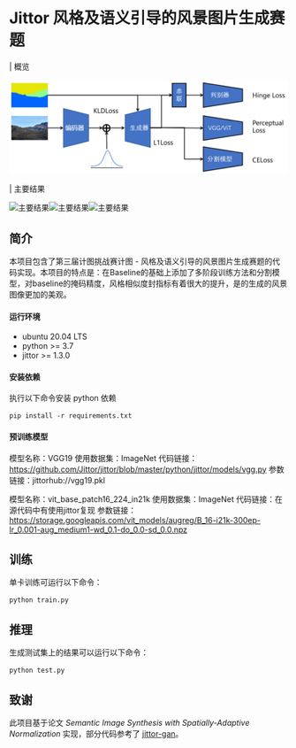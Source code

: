 # Jittor 风格及语义引导的风景图片生成赛题
| 概览

![主要结果](pic\pipline.png)

| 主要结果

![主要结果](.selects\39589956_c7925b133a_b.jpg)![主要结果](.selects\389149475_87ddf6a45a_b.jpg)![主要结果](.selects\3602870053_a8e9eeb997_b.jpg)

## 简介

本项目包含了第三届计图挑战赛计图 - 风格及语义引导的风景图片生成赛题的代码实现。本项目的特点是：在Baseline的基础上添加了多阶段训练方法和分割模型，对baseline的掩码精度，风格相似度封指标有着很大的提升，是的生成的风景图像更加的美观。

#### 运行环境
- ubuntu 20.04 LTS
- python >= 3.7
- jittor >= 1.3.0

#### 安装依赖
执行以下命令安装 python 依赖
```
pip install -r requirements.txt
```

#### 预训练模型

模型名称：VGG19
使用数据集：ImageNet
代码链接：https://github.com/Jittor/jittor/blob/master/python/jittor/models/vgg.py
参数链接：jittorhub://vgg19.pkl

模型名称：vit_base_patch16_224_in21k
使用数据集：ImageNet
代码链接：在源代码中有使用jittor复现
参数链接：https://storage.googleapis.com/vit_models/augreg/B_16-i21k-300ep-lr_0.001-aug_medium1-wd_0.1-do_0.0-sd_0.0.npz


## 训练

单卡训练可运行以下命令：
```
python train.py
```
## 推理

生成测试集上的结果可以运行以下命令：

```
python test.py
```

## 致谢

此项目基于论文 *Semantic Image Synthesis with Spatially-Adaptive Normalization* 实现，部分代码参考了 [jittor-gan](https://github.com/Jittor/gan-jittor)。